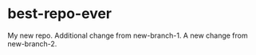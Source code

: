 # best-repo-ever
My new repo. Additional change from new-branch-1. A new change from new-branch-2.

